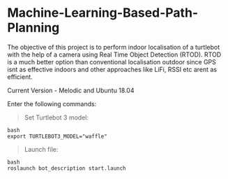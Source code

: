 # Machine-Learning-Based-Path-Planning

The objective of this project is to perform indoor localisation of a turtlebot with the help of a camera using Real Time Object Detection (RTOD). RTOD is a much better option than conventional localisation outdoor since GPS isnt as effective indoors and other approaches like LiFi, RSSI etc arent as efficient. 

Current Version - Melodic and Ubuntu 18.04

Enter the following commands:
> Set Turtlebot 3 model:   

    bash
    export TURTLEBOT3_MODEL="waffle"
    
    
> Launch file:

    bash
    roslaunch bot_description start.launch 
   

